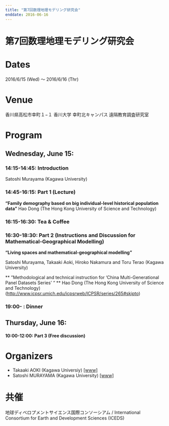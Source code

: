 ```yaml
---
title: "第7回数理地理モデリング研究会"
enddate: 2016-06-16
---
```


# 第7回数理地理モデリング研究会


# Dates
2016/6/15 (Wed) 〜 2016/6/16 (Thr)

# Venue
香川県高松市幸町１−１ 香川大学 幸町北キャンパス 遠隔教育調査研究室

# Program
## Wednesday, June 15:

### 14:15-14:45: Introduction
Satoshi Murayama (Kagawa University)

### 14:45-16:15: Part 1 (Lecture) 
**“Family demography based on big individual-level historical population data”**
Hao Dong (The Hong Kong University of Science and Technology)

### 16:15-16:30: Tea & Coffee

### 16:30-18:30: Part 2 (Instructions and Discussion for Mathematical-Geographical Modelling) 
**“Living spaces and mathematical-geographical modelling”**

Satoshi Murayama, Takaaki Aoki, Hiroko Nakamura and Toru Terao (Kagawa University)

** ”Methodological and technical instruction for ‘China Multi-Generational Panel Datasets Series’ “ **
Hao Dong (The Hong Kong University of Science and Technology)
(http://www.icpsr.umich.edu/icpsrweb/ICPSR/series/265#skipto)


### 19:00- : Dinner

## Thursday, June 16:
#### 10:00-12:00: Part 3 (Free discussion)

# Organizers
- Takaaki AOKI (Kagawa Universiy) [[www]](http://www.ed.kagawa-u.ac.jp/~aoki/)
- Satoshi MURAYAMA (Kagawa University) [[www]](http://hist-info-bs.net/)

# 共催
地球ディベロプメントサイエンス国際コンソーシアム / International Consortium for Earth and Development Sciences (ICEDS)

